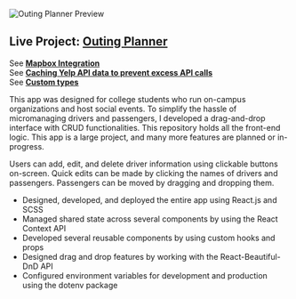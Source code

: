 ![Outing Planner Preview](https://cdn.sanity.io/images/nof1t6y8/projects/cb55df0c2f08c96e1bbe9e94eb2d1d5de37d20bc-1914x630.jpg)

## Live Project: [Outing Planner](https://outing-planner.vercel.app/)

See [**Mapbox Integration**](https://github.com/CarlsJr4/Outing-Planner/blob/main/src/components/CustomMap.tsx) \
See [**Caching Yelp API data to prevent excess API calls**](https://github.com/CarlsJr4/Outing-Planner/blob/main/src/App.tsx) \
See [**Custom types**](https://github.com/CarlsJr4/Outing-Planner/tree/main/src/types) 

This app was designed for college students who run on-campus organizations and host social events. To simplify the hassle of micromanaging drivers and passengers, I developed a drag-and-drop interface with CRUD functionalities. This repository holds all the front-end logic. This app is a large project, and many more features are planned or in-progress.   

 Users can add, edit, and delete driver information using clickable buttons on-screen. Quick edits can be made by clicking the names of drivers and passengers. Passengers can be moved by dragging and dropping them. 

- Designed, developed, and deployed the entire app using React.js and SCSS 
-	Managed shared state across several components by using the React Context API  
-	Developed several reusable components by using custom hooks and props 
-	Designed drag and drop features by working with the React-Beautiful-DnD API 
- Configured environment variables for development and production using the dotenv package
